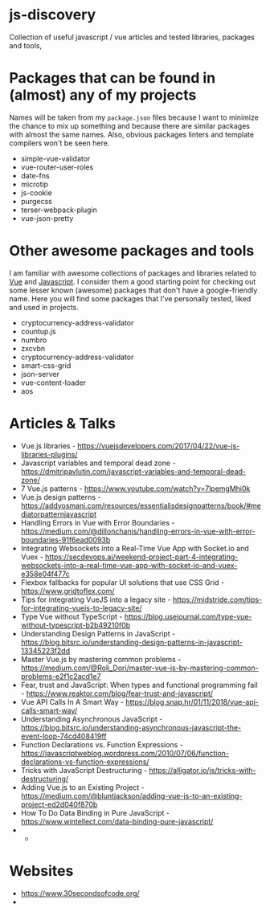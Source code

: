 # js-discovery
Collection of useful javascript / vue articles and tested libraries, packages and tools,

# Packages that can be found in (almost) any of my projects
Names will be taken from my ```package.json``` files because I want to minimize the chance to mix up something and because there are similar packages with almost the same names. Also, obvious packages linters and template compilers won't be seen here.

* simple-vue-validator
* vue-router-user-roles
* date-fns
* microtip
* js-cookie
* purgecss
* terser-webpack-plugin
* vue-json-pretty

# Other awesome packages and tools
I am familiar with awesome collections of packages and libraries related to [Vue](https://github.com/vuejs/awesome-vue) and [Javascript](https://github.com/sorrycc/awesome-javascript). I consider them a good starting point for checking out some lesser known (awesome) packages that don't have a google-friendly name. Here you will find some packages that I've personally tested, liked and used in projects.

* cryptocurrency-address-validator
* countup.js
* numbro
* zxcvbn
* cryptocurrency-address-validator
* smart-css-grid
* json-server
* vue-content-loader
* aos

# Articles & Talks

* Vue.js libraries - https://vuejsdevelopers.com/2017/04/22/vue-js-libraries-plugins/
* Javascript variables and temporal dead zone - https://dmitripavlutin.com/javascript-variables-and-temporal-dead-zone/
* 7 Vue.js patterns - https://www.youtube.com/watch?v=7lpemgMhi0k
* Vue.js design patterns - https://addyosmani.com/resources/essentialjsdesignpatterns/book/#mediatorpatternjavascript
* Handling Errors in Vue with Error Boundaries - https://medium.com/@dillonchanis/handling-errors-in-vue-with-error-boundaries-91f6ead0093b
* Integrating Websockets into a Real-Time Vue App with Socket.io and Vuex - https://secdevops.ai/weekend-project-part-4-integrating-websockets-into-a-real-time-vue-app-with-socket-io-and-vuex-e358e04f477c
* Flexbox fallbacks for popular UI solutions that use CSS Grid - https://www.gridtoflex.com/
* Tips for integrating VueJS into a legacy site - https://midstride.com/tips-for-integrating-vuejs-to-legacy-site/
* Type Vue without TypeScript - https://blog.usejournal.com/type-vue-without-typescript-b2b49210f0b
* Understanding Design Patterns in JavaScript - https://blog.bitsrc.io/understanding-design-patterns-in-javascript-13345223f2dd
* Master Vue.js by mastering common problems - https://medium.com/@Roli_Dori/master-vue-js-by-mastering-common-problems-e2f1c2acd1e7
* Fear, trust and JavaScript: When types and functional programming fail - https://www.reaktor.com/blog/fear-trust-and-javascript/
* Vue API Calls In A Smart Way - https://blog.snap.hr/01/11/2018/vue-api-calls-smart-way/
* Understanding Asynchronous JavaScript - https://blog.bitsrc.io/understanding-asynchronous-javascript-the-event-loop-74cd408419ff
* Function Declarations vs. Function Expressions - https://javascriptweblog.wordpress.com/2010/07/06/function-declarations-vs-function-expressions/
* Tricks with JavaScript Destructuring - https://alligator.io/js/tricks-with-destructuring/
* Adding Vue.js to an Existing Project - https://medium.com/@bluntjackson/adding-vue-js-to-an-existing-project-ed2d040f870b
* How To Do Data Binding in Pure JavaScript - https://www.wintellect.com/data-binding-pure-javascript/
* - 
# Websites

* https://www.30secondsofcode.org/
* 
